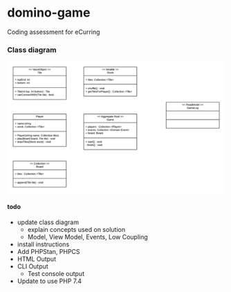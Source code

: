 # domino-game
Coding assessment for eCurring

### Class diagram

<img src="docs/class-diagram.png"  alt="Class diagram"/>

#### todo
- update class diagram
    - explain concepts used on solution
    - Model, View Model, Events, Low Coupling
- install instructions
- Add PHPStan, PHPCS
- HTML Output
- CLI Output
    - Test console output
- Update to use PHP 7.4